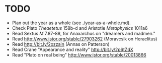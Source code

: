 # TODO

+ Plan out the year as a whole (see ./year-as-a-whole.md).
+ Check Plato *Theaetetus* 158b-d and Aristotle *Metaphysics* 1011a6
+ Read Sextus *M* 7.87-88, for Anaxarchus on "dreamers and madmen."
+ Read http://www.jstor.org/stable/27903262 (Moravcsik on Heraclitus)
+ Read http://bit.ly/2ozzain (Annas on Patterson)
+ Read Crane "Appearance and reality" http://bit.ly/2p6tZdX
+ Read "Plato on real being" http://www.jstor.org/stable/20013866
